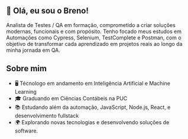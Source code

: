 ##  💜 Olá, eu sou o Breno!

Analista de Testes / QA em formação, comprometido a criar soluções modernas, funcionais e com propósito.
Tenho focado meus estudos em Automações como Cypress, Selenium, TestComplete e Postman, com o objetivo de transformar cada aprendizado em projetos reais ao longo da minha jornada em QA.

## Sobre mim
* 🖥️ Técnologo em andamento em Inteligência Artificial e Machine Learning
* 🎓 Graduando em Ciências Contábeis na PUC
* 📚 Estudando além da automação, JavaScript, Node.js, React, e desenvolvimento fullstack
* 🌍 Explorando novas tecnologias e desenvolvendo soluções de software.
